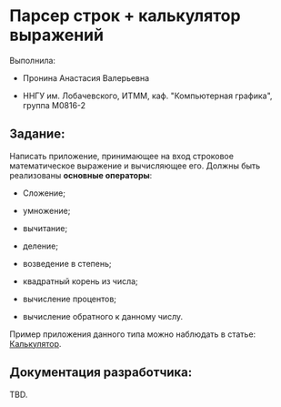# Парсер строк + калькулятор выражений

 

Выполнила:

- Пронина Анастасия Валерьевна

- ННГУ им. Лобачевского, ИТММ, каф. "Компьютерная графика", группа М0816-2

 

## Задание:

 
Написать приложение, принимающее на вход строковое математическое выражение и вычисляющее его.
Должны быть реализованы __основные операторы__:
 

+ Сложение;

+ умножение;

+ вычитание;

+ деление;

+ возведение в степень;

+ квадратный корень из числа;

+ вычисление процентов;

+ вычисление обратного к данному числу.

 

Пример приложения данного типа можно наблюдать в статье: [Калькулятор].

 

## Документация разработчика:

TBD. 


<!--LINKS-->
[Калькулятор]: https://en.wikipedia.org/wiki/Software_calculator

